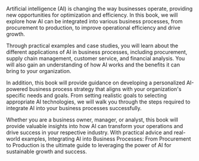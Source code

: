 
Artificial intelligence (AI) is changing the way businesses operate, providing new opportunities for optimization and efficiency. In this book, we will explore how AI can be integrated into various business processes, from procurement to production, to improve operational efficiency and drive growth.

Through practical examples and case studies, you will learn about the different applications of AI in business processes, including procurement, supply chain management, customer service, and financial analysis. You will also gain an understanding of how AI works and the benefits it can bring to your organization.

In addition, this book will provide guidance on developing a personalized AI-powered business process strategy that aligns with your organization's specific needs and goals. From setting realistic goals to selecting appropriate AI technologies, we will walk you through the steps required to integrate AI into your business processes successfully.

Whether you are a business owner, manager, or analyst, this book will provide valuable insights into how AI can transform your operations and drive success in your respective industry. With practical advice and real-world examples, Integrating AI into Business Processes: From Procurement to Production is the ultimate guide to leveraging the power of AI for sustainable growth and success.
